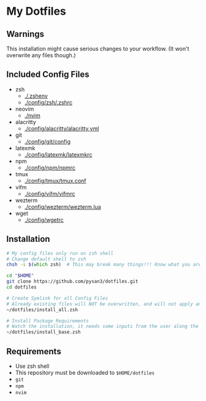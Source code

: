 # My Dotfiles

## Warnings

This installation might cause serious changes to your workflow.
(It won't overwrite any files though.)

## Included Config Files

- zsh
  - [./.zshenv](./.zshenv)
  - [./config/zsh/.zshrc](./config/zsh/.zshrc)
- neovim
  - [./nvim](./nvim)
- alacritty
  - [./config/alacritty/alacritty.yml](./config/alacritty/alacritty.yml)
- git
  - [./config/git/config](./config/git/config)
- latexmk
  - [./config/latexmk/latexmkrc](./config/latexmk/latexmkrc)
- npm
  - [./config/npm/npmrc](./config/npm/npmrc)
- tmux
  - [./config/tmux/tmux.conf](./config/tmux/tmux.conf)
- vifm
  - [./config/vifm/vifmrc](./config/vifm/vifmrc)
- wezterm
  - [./config/wezterm/wezterm.lua](./config/wezterm/wezterm.lua)
- wget
  - [./config/wgetrc](./config/wgetrc)

## Installation

```zsh
# My config files only run on zsh shell
# Change default shell to zsh
chsh -s $(which zsh)  # This may break many things!!! Know what you are doing.

cd "$HOME"
git clone https://github.com/pysan3/dotfiles.git
cd dotfiles

# Create Symlink for all Config Files
# Already existing files will NOT be overwritten, and will not apply any changes
~/dotfiles/install_all.zsh

# Install Package Requirements
# Watch the installation, it needs some inputs from the user along the way
~/dotfiles/install_base.zsh

```

## Requirements

- Use zsh shell
- This repository must be downloaded to `$HOME/dotfiles`
- `git`
- `npm`
- `nvim`
